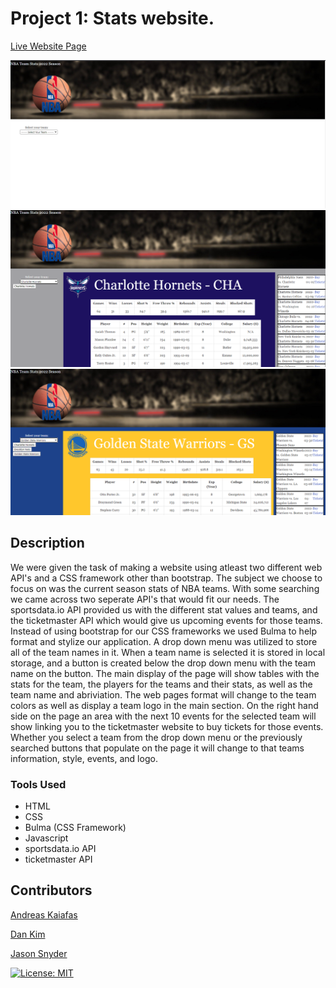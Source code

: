 
# Project 1: Stats website.

[Live Website Page](https://danchanyoungkim.github.io/Project-1-stat-website/)


![Main](./assets/images/screen-shots/load.PNG)
![First](./assets/images/screen-shots/first_team.PNG)
![Second](./assets/images/screen-shots/second_team.PNG)

## Description

We were given the task of making a website using atleast two different web API's and a CSS framework other than bootstrap. The subject we choose to focus on was the current season stats of NBA teams.  With some searching we came across two seperate API's that would fit our needs.  The sportsdata.io API provided us with the different stat values and teams, and the ticketmaster API which would give us upcoming events for those teams.  Instead of using bootstrap for our CSS frameworks we used Bulma to help format and stylize our application.  A drop down menu was utilized to store all of the team names in it.  When a team name is selected it is stored in local storage, and a button is created below the drop down menu with the team name on the button.  The main display of the page will show tables with the stats for the team, the players for the teams and their stats, as well as the team name and abriviation.  The web pages format will change to the team colors as well as display a team logo in the main section.  On the right hand side on the page an area with the next 10 events for the selected team will show linking you to the ticketmaster website to buy tickets for those events.  Whether you select a team from the drop down menu or the previously searched buttons that populate on the page it will change to that teams information, style, events, and logo.

### Tools Used
- HTML
- CSS
- Bulma (CSS Framework)
- Javascript
- sportsdata.io API
- ticketmaster API

## Contributors
[Andreas Kaiafas](https://github.com/Akaiafas526)

[Dan Kim](https://github.com/danchanyoungkim)

[Jason Snyder](https://github.com/jsnyder159?tab=repositories)


[![License: MIT](https://img.shields.io/badge/License-MIT-yellow.svg)](https://opensource.org/licenses/MIT)